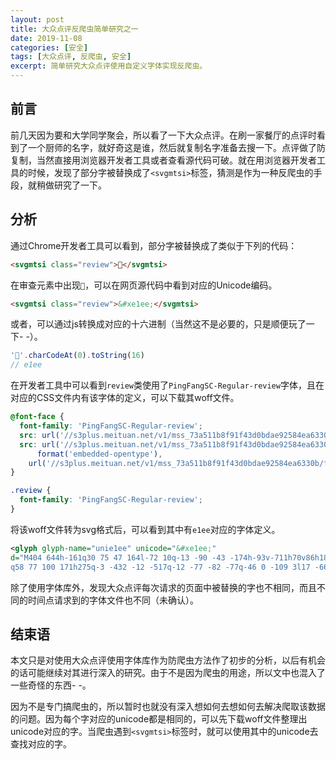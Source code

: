 ```yaml
---
layout: post
title: 大众点评反爬虫简单研究之一
date: 2019-11-08
categories: [安全]
tags: [大众点评, 反爬虫, 安全]
excerpt: 简单研究大众点评使用自定义字体实现反爬虫。
---
```


## 前言

前几天因为要和大学同学聚会，所以看了一下大众点评。在刷一家餐厅的点评时看到了一个厨师的名字，就好奇这是谁，然后就复制名字准备去搜一下。点评做了防复制，当然直接用浏览器开发者工具或者查看源代码可破。就在用浏览器开发者工具的时候，发现了部分字被替换成了`<svgmtsi>`标签，猜测是作为一种反爬虫的手段，就稍做研究了一下。

## 分析

通过Chrome开发者工具可以看到，部分字被替换成了类似于下列的代码：

```html
<svgmtsi class="review"></svgmtsi>
```

在审查元素中出现``，可以在网页源代码中看到对应的Unicode编码。

```html
<svgmtsi class="review">&#xe1ee;</svgmtsi>
```

或者，可以通过js转换成对应的十六进制（当然这不是必要的，只是顺便玩了一下- -）。

```js
''.charCodeAt(0).toString(16)
// e1ee
```

在开发者工具中可以看到`review`类使用了`PingFangSC-Regular-review`字体，且在对应的CSS文件内有该字体的定义，可以下载其woff文件。

```css
@font-face {
  font-family: 'PingFangSC-Regular-review';
  src: url('//s3plus.meituan.net/v1/mss_73a511b8f91f43d0bdae92584ea6330b/font/4a0affb9.eot');
  src: url('//s3plus.meituan.net/v1/mss_73a511b8f91f43d0bdae92584ea6330b/font/4a0affb9.eot?#iefix')
      format('embedded-opentype'),
    url('//s3plus.meituan.net/v1/mss_73a511b8f91f43d0bdae92584ea6330b/font/4a0affb9.woff');
}

.review {
  font-family: 'PingFangSC-Regular-review';
}
```

将该woff文件转为svg格式后，可以看到其中有`e1ee`对应的字体定义。

```xml
<glyph glyph-name="unie1ee" unicode="&#xe1ee;" 
d="M404 644h-161q30 75 47 164l-72 10q-13 -90 -43 -174h-93v-711h70v86h182v-57h70v682zM152 86v219h182v-219h-182zM152 370v206h182v-206h-182zM578 412l-58 -36q104 -123 165 -222l57 40q-56 93 -164 218zM921 643h-319q27 78 44 167l-71 9q-38 -213 -143 -360l43 -57
q58 77 100 171h275q-3 -432 -12 -517q-12 -77 -82 -77q-46 0 -109 3l17 -66l102 -4q126 1 140 115q15 118 15 616z" />
```

除了使用字体库外，发现大众点评每次请求的页面中被替换的字也不相同，而且不同的时间点请求到的字体文件也不同（未确认）。

## 结束语

本文只是对使用大众点评使用字体库作为防爬虫方法作了初步的分析，以后有机会的话可能继续对其进行深入的研究。由于不是因为爬虫的用途，所以文中也混入了一些奇怪的东西- -。

因为不是专门搞爬虫的，所以暂时也就没有深入想如何去想如何去解决爬取该数据的问题。因为每个字对应的unicode都是相同的，可以先下载woff文件整理出unicode对应的字。当爬虫遇到`<svgmtsi>`标签时，就可以使用其中的unicode去查找对应的字。
